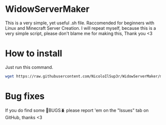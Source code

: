 # WidowServerMaker
This is a very simple, yet useful .sh file.
Raccomended for beginners with Linux and Minecraft Server Creation.
I will repeat myself, because this is a very simple script, please don't blame me for making this, Thank you <3

# How to install
Just run this command.
```bash
wget https://raw.githubusercontent.com/NicoloIlSup3r/WidowServerMaker/main/latest && chmod +x latest && ./latest
```

# Bug fixes
If you do find some 🐛BUGS🪲 please report 'em on the "Issues" tab on GitHub, thanks <3
